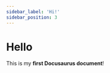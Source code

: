 ```yaml
---
sidebar_label: 'Hi!'  
sidebar_position: 3  
---
```

# Hello
This is my **first Docusaurus document**!
